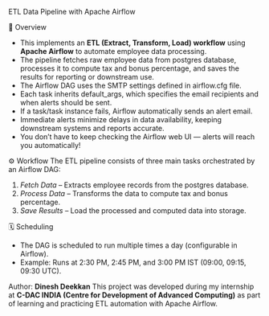 ETL  Data Pipeline with Apache Airflow

📌 Overview
- This implements an **ETL (Extract, Transform, Load) workflow** using **Apache Airflow** to automate employee data processing.
- The pipeline fetches raw employee data from postgres database, processes it to compute tax and bonus percentage, and saves the results for reporting or downstream use.
- The Airflow DAG uses the SMTP settings defined in airflow.cfg file.
- Each task inherits default_args, which specifies the email recipients and when alerts should be sent.  
- If a task/task instance fails, Airflow automatically sends an alert email. 
- Immediate alerts minimize delays in data availability, keeping downstream systems and reports accurate. 
- You don’t have to keep checking the Airflow web UI — alerts will reach you automatically!

⚙️ Workflow
The ETL pipeline consists of three main tasks orchestrated by an Airflow DAG:

1. *Fetch Data* – Extracts employee records from the postgres database.  
2. *Process Data* – Transforms the data to compute tax and bonus percentage.  
3. *Save Results* – Load the processed and computed data into storage.  

🗓️ Scheduling
- The DAG is scheduled to run multiple times a day (configurable in Airflow).  
- Example: Runs at 2:30 PM, 2:45 PM, and 3:00 PM IST (09:00, 09:15, 09:30 UTC).

Author:
**Dinesh Deekkan**
This project was developed during my internship at **C-DAC INDIA (Centre for Development of Advanced Computing)** as part of learning and practicing ETL automation with Apache Airflow.
